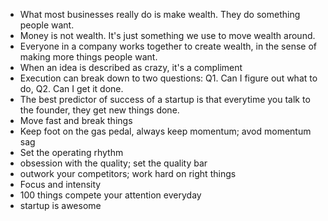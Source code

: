 - What most businesses really do is make wealth. They do something people want.
- Money is not wealth. It's just something we use to move wealth around. 
- Everyone in a company works together to create wealth, in the sense of making more things people want.
- When an idea is described as crazy, it's a compliment 
- Execution can break down to two questions: Q1. Can I figure out what to do, Q2. Can I get it done. 
- The best predictor of success of a startup is that everytime you talk to the founder, they get new things done.
- Move fast and break things
- Keep foot on the gas pedal, always keep momentum; avod momentum sag
- Set the operating rhythm
- obsession with the quality; set the quality bar
- outwork your competitors; work hard on right things
- Focus and intensity
- 100 things compete your attention everyday
- startup is awesome

